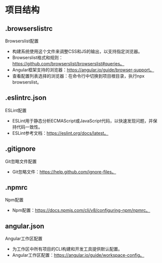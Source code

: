 # 项目结构

## .browserslistrc

Browserslist配置
+ 构建系统使用这个文件来调整CSS和JS的输出，以支持指定浏览器。
+ Browserslist格式和规则：https://github.com/browserslist/browserslist#queries。
+ Angular框架支持的浏览器：https://angular.io/guide/browser-support。
+ 查看配置列表选择的浏览器：在命令行中切换到项目根目录，执行npx browserslist。

## .eslintrc.json

ESLint配置
+ ESLint用于静态分析ECMAScript或JavaScript代码，以快速发现问题，并保持代码一致性。
+ ESLint参考文档：https://eslint.org/docs/latest。

## .gitignore

Git忽略文件配置
+ Git忽略文件：https://help.github.com/ignore-files。

## .npmrc

Npm配置
+ Npm配置：https://docs.npmjs.com/cli/v8/configuring-npm/npmrc。

## angular.json

Angular工作区配置
+ 为工作区中所有项目的CLI构建和开发工具提供默认配置。
+ Angular工作区配置：https://angular.io/guide/workspace-config。
























